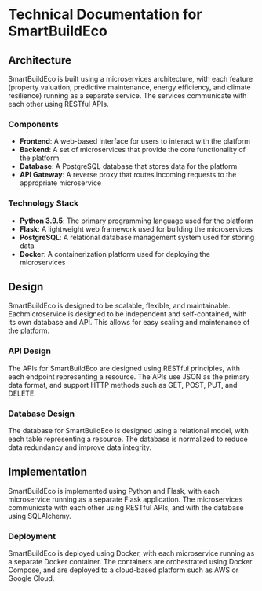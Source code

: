# Technical Documentation for SmartBuildEco

## Architecture

SmartBuildEco is built using a microservices architecture, with each feature (property valuation, predictive maintenance, energy efficiency, and climate resilience) running as a separate service. The services communicate with each other using RESTful APIs.

### Components

* **Frontend**: A web-based interface for users to interact with the platform
* **Backend**: A set of microservices that provide the core functionality of the platform
* **Database**: A PostgreSQL database that stores data for the platform
* **API Gateway**: A reverse proxy that routes incoming requests to the appropriate microservice

### Technology Stack

* **Python 3.9.5**: The primary programming language used for the platform
* **Flask**: A lightweight web framework used for building the microservices
* **PostgreSQL**: A relational database management system used for storing data
* **Docker**: A containerization platform used for deploying the microservices

## Design

SmartBuildEco is designed to be scalable, flexible, and maintainable. Eachmicroservice is designed to be independent and self-contained, with its own database and API. This allows for easy scaling and maintenance of the platform.

### API Design

The APIs for SmartBuildEco are designed using RESTful principles, with each endpoint representing a resource. The APIs use JSON as the primary data format, and support HTTP methods such as GET, POST, PUT, and DELETE.

### Database Design

The database for SmartBuildEco is designed using a relational model, with each table representing a resource. The database is normalized to reduce data redundancy and improve data integrity.

## Implementation

SmartBuildEco is implemented using Python and Flask, with each microservice running as a separate Flask application. The microservices communicate with each other using RESTful APIs, and with the database using SQLAlchemy.

### Deployment

SmartBuildEco is deployed using Docker, with each microservice running as a separate Docker container. The containers are orchestrated using Docker Compose, and are deployed to a cloud-based platform such as AWS or Google Cloud.

